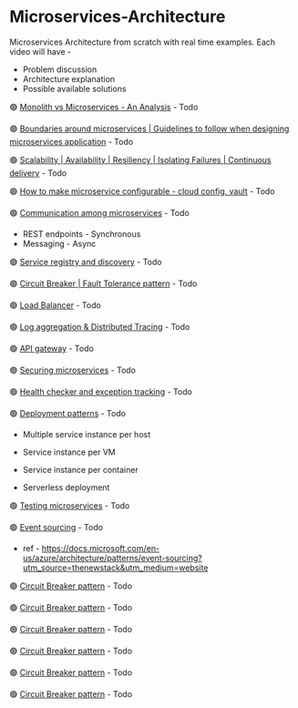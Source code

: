 # Microservices-Architecture
Microservices Architecture from scratch with real time examples.
Each video will have - 

* Problem discussion
* Architecture explanation
* Possible available solutions

🟢 [Monolith vs Microservices - An Analysis](https://youtube.com/greenlearner) - Todo

🟢 [Boundaries around microservices | Guidelines to follow when designing microservices application](https://youtube.com/greenlearner) - Todo

🟢 [Scalability | Availability | Resiliency | Isolating Failures | Continuous delivery](https://youtube.com/greenlearner) - Todo

🟢 [How to make microservice configurable - cloud config, vault](https://youtube.com/greenlearner) - Todo

🟢 [Communication among microservices](https://youtube.com/greenlearner) - Todo

* REST endpoints - Synchronous
* Messaging - Async

🟢 [Service registry and discovery](https://youtube.com/greenlearner) - Todo

🟢 [Circuit Breaker | Fault Tolerance pattern](https://youtube.com/greenlearner) - Todo

🟢 [Load Balancer](https://youtube.com/greenlearner) - Todo

🟢 [Log aggregation & Distributed Tracing](https://youtube.com/greenlearner) - Todo

🟢 [API gateway](https://youtube.com/greenlearner) - Todo

🟢 [Securing microservices](https://youtube.com/greenlearner) - Todo

🟢 [Health checker and exception tracking](https://youtube.com/greenlearner) - Todo

🟢 [Deployment patterns](https://youtube.com/greenlearner) - Todo

 * Multiple service instance per host
 
 * Service instance per VM
 
 * Service instance per container
 
 * Serverless deployment
 

🟢 [Testing microservices](https://youtube.com/greenlearner) - Todo

🟢 [Event sourcing](https://youtube.com/greenlearner) - Todo

* ref - https://docs.microsoft.com/en-us/azure/architecture/patterns/event-sourcing?utm_source=thenewstack&utm_medium=website

🟢 [Circuit Breaker pattern](https://youtube.com/greenlearner) - Todo

🟢 [Circuit Breaker pattern](https://youtube.com/greenlearner) - Todo

🟢 [Circuit Breaker pattern](https://youtube.com/greenlearner) - Todo

🟢 [Circuit Breaker pattern](https://youtube.com/greenlearner) - Todo

🟢 [Circuit Breaker pattern](https://youtube.com/greenlearner) - Todo

🟢 [Circuit Breaker pattern](https://youtube.com/greenlearner) - Todo
